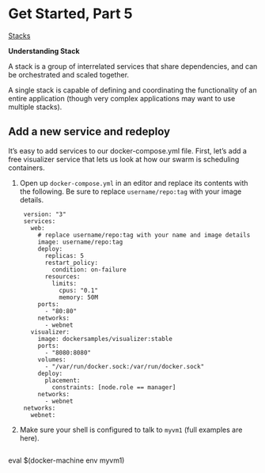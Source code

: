 # Get Started, Part 5

[Stacks](https://docs.docker.com/get-started/part5/)

**Understanding Stack**

A stack is a group of interrelated services that share dependencies, and can be orchestrated and scaled together.

A single stack is capable of defining and coordinating the functionality of an entire application (though very complex applications may want to use multiple stacks).

## Add a new service and redeploy

It’s easy to add services to our docker-compose.yml file.
First, let’s add a free visualizer service that lets us look at how our swarm is scheduling containers.

1. Open up `docker-compose.yml` in an editor and replace its contents with the following.
   Be sure to replace `username/repo:tag` with your image details.
   
   ```
	version: "3"
	services:
	  web:
		# replace username/repo:tag with your name and image details
		image: username/repo:tag
		deploy:
		  replicas: 5
		  restart_policy:
			condition: on-failure
		  resources:
			limits:
			  cpus: "0.1"
			  memory: 50M
		ports:
		  - "80:80"
		networks:
		  - webnet
	  visualizer:
		image: dockersamples/visualizer:stable
		ports:
		  - "8080:8080"
		volumes:
		  - "/var/run/docker.sock:/var/run/docker.sock"
		deploy:
		  placement:
			constraints: [node.role == manager]
		networks:
		  - webnet
	networks:
	  webnet:
   ```
2. Make sure your shell is configured to talk to `myvm1` (full examples are here).
   
   ```
eval $(docker-machine env myvm1)
   ```

